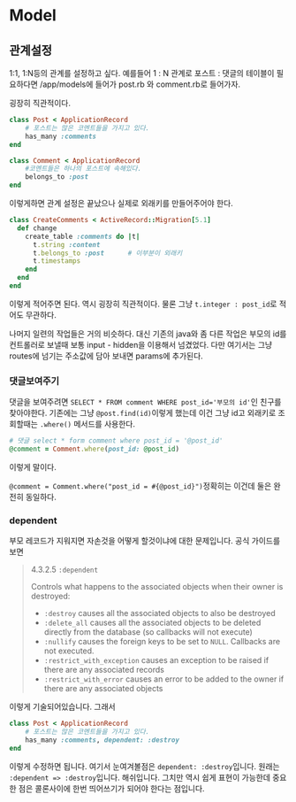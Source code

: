 # Model

## 관계설정

1:1, 1:N등의 관계를 설정하고 싶다. 예를들어 1 : N 관계로 포스트 : 댓글의 테이블이 필요하다면 /app/models에 들어가 post.rb 와 comment.rb로 들어가자.

굉장히 직관적이다.

```ruby
class Post < ApplicationRecord
    # 포스트는 많은 코멘트들을 가지고 있다.
    has_many :comments
end
```

```ruby
class Comment < ApplicationRecord
    #코멘트들은 하나의 포스트에 속해있다.
    belongs_to :post
end
```

이렇게하면 관계 설정은 끝났으나 실제로 외래키를 만들어주어야 한다. 

``` ruby
class CreateComments < ActiveRecord::Migration[5.1]
  def change
    create_table :comments do |t|
      t.string :content
      t.belongs_to :post      # 이부분이 외래키
      t.timestamps
    end
  end
end
```

이렇게 적어주면 된다. 역시 굉장히 직관적이다. 물론 그냥 `t.integer : post_id`로 적어도 무관하다.

나머지 일련의 작업들은 거의 비슷하다. 대신 기존의 java와 좀 다른 작업은 부모의 id를 컨트롤러로 보낼때 보통 input - hidden을 이용해서 넘겼었다. 다만 여기서는 그냥 routes에 넘기는 주소값에 담아 보내면 params에 추가된다.

### 댓글보여주기

댓글을 보여주려면 `SELECT * FROM comment WHERE post_id='부모의 id'`인 친구를 찾아야한다. 기존에는 그냥 `@post.find(id)`이렇게 했는데 이건 그냥 id고 외래키로 조회할때는 `.where()` 메서드를 사용한다.

```ruby
# 댓글 select * form comment where post_id = '@post_id'
@comment = Comment.where(post_id: @post_id)
```

이렇게 말이다.

`@comment = Comment.where("post_id = #{@post_id}")`정확히는 이건데 둘은 완전히 동일하다.

### dependent

부모 레코드가 지워지면 자손것을 어떻게 할것이냐에 대한 문제입니다. 공식 가이드를 보면

>4.3.2.5 `:dependent`
>
>Controls what happens to the associated objects when their owner is destroyed:
>
>- `:destroy` causes all the associated objects to also be destroyed
>- `:delete_all` causes all the associated objects to be deleted directly from the database (so callbacks will not execute)
>- `:nullify` causes the foreign keys to be set to `NULL`. Callbacks are not executed.
>- `:restrict_with_exception` causes an exception to be raised if there are any associated records
>- `:restrict_with_error` causes an error to be added to the owner if there are any associated objects

이렇게 기술되어있습니다. 그래서

```ruby
class Post < ApplicationRecord
    # 포스트는 많은 코멘트들을 가지고 있다.
    has_many :comments, dependent: :destroy
end
```

이렇게 수정하면 됩니다. 여기서 눈여겨볼점은 `dependent: :destroy`입니다. 원래는 `:dependent => :destroy`입니다. 해쉬입니다. 그치만 역시 쉽게 표현이 가능한데 중요한 점은 콜론사이에 한번 띄어쓰기가 되어야 한다는 점입니다.	